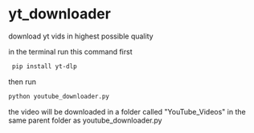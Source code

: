 # yt_downloader
download yt vids in highest possible quality

in the terminal run this command first
```bash
 pip install yt-dlp
```
then run 
```bash
python youtube_downloader.py
```

the video will be downloaded in a folder called "YouTube_Videos" in the same parent folder as youtube_downloader.py
